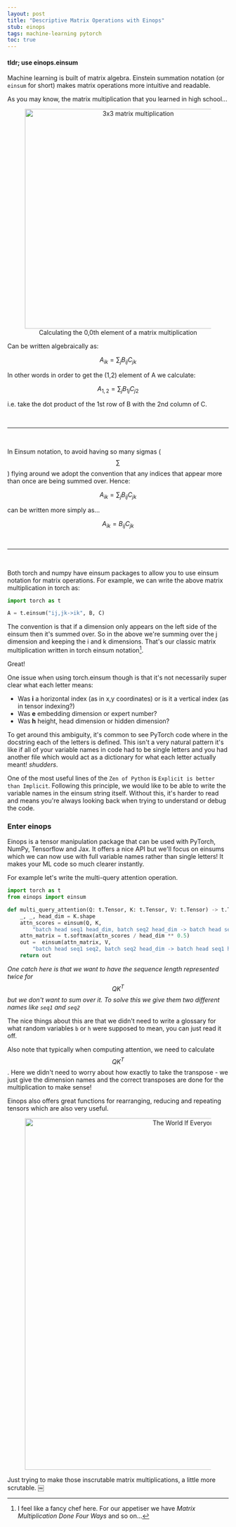 ```yaml
---
layout: post
title: "Descriptive Matrix Operations with Einops"
stub: einops
tags: machine-learning pytorch
toc: true
---
```


#### tldr; use einops.einsum

Machine learning is built of matrix algebra. Einstein summation notation (or
`einsum` for short) makes matrix operations more intuitive and readable.

As you may know, the matrix multiplication that you learned in high school...

<div align="center">
  <figure>
    <img src="/blog/images/einops/matmul.png" width="500" alt="3x3 matrix multiplication">
    <figcaption>Calculating the 0,0th element of a matrix multiplication </figcaption>
    </figure>
</div>

Can be written algebraically as:

$$A_{ik} = \sum_j B_{ij} C_{jk}$$

In other words in order to get the (1,2) element of A we calculate:

$$A_{1,2} = \sum_j B_{1j} C_{j2}$$

i.e. take the dot product of the 1st row of B with the 2nd column of C.

<br>

---

<br>

In Einsum notation, to avoid having so many sigmas ($$\sum$$) flying around we
adopt the convention that any indices that appear more than once are being
summed over. Hence:

$$A_{ik} = \sum_j B_{ij} C_{jk}$$

can be written more simply as...

$$A_{ik} = B_{ij} C_{jk}$$

<br>

---

<br>

Both torch and numpy have einsum packages to allow you to use einsum notation
for matrix operations. For example, we can write the above matrix multiplication
in torch as:

```python
import torch as t

A = t.einsum("ij,jk->ik", B, C)
```

The convention is that if a dimension only appears on the left side of the
einsum then it's summed over. So in the above we're summing over the j dimension
and keeping the i and k dimensions. That's our classic matrix multiplication
written in torch einsum notation[^chef].

[^chef]:
    I feel like a fancy chef here. For our appetiser we have _Matrix
    Multiplication Done Four Ways_ and so on...

Great!

One issue when using torch.einsum though is that it's not necessarily super
clear what each letter means:

- Was **i** a horizontal index (as in x,y coordinates) or is it a vertical index
  (as in tensor indexing?)
- Was **e** embedding dimension or expert number?
- Was **h** height, head dimension or hidden dimension?

To get around this ambiguity, it's common to see PyTorch code where in the
docstring each of the letters is defined. This isn't a very natural pattern it's
like if all of your variable names in code had to be single letters and you had
another file which would act as a dictionary for what each letter actually
meant! _shudders_.

One of the most useful lines of the `Zen of Python` is
`Explicit is better than Implicit`. Following this principle, we would like to
be able to write the variable names in the einsum string itself. Without this,
it's harder to read and means you're always looking back when trying to
understand or debug the code.

### Enter einops

Einops is a tensor manipulation package that can be used with PyTorch, NumPy,
Tensorflow and Jax. It offers a nice API but we'll focus on einsums which we can
now use with full variable names rather than single letters! It makes your ML
code so much clearer instantly.

For example let's write the multi-query attention operation.

```python
import torch as t
from einops import einsum

def multi_query_attention(Q: t.Tensor, K: t.Tensor, V: t.Tensor) -> t.Tensor
    _, _, head_dim = K.shape
    attn_scores = einsum(Q, K,
        "batch head seq1 head_dim, batch seq2 head_dim -> batch head seq1 seq2")
    attn_matrix = t.softmax(attn_scores / head_dim ** 0.5)
    out =  einsum(attn_matrix, V,
        "batch head seq1 seq2, batch seq2 head_dim -> batch head seq1 head_dim")
    return out

```

_One catch here is that we want to have the sequence length represented twice
for_ $$QK^T$$ _but we don't want to sum over it. To solve this we give them two
different names like `seq1` and `seq2`_

The nice things about this are that we didn't need to write a glossary for what
random variables `b` or `h` were supposed to mean, you can just read it off.

Also note that typically when computing attention, we need to calculate
$$QK^T$$. Here we didn't need to worry about how exactly to take the transpose -
we just give the dimension names and the correct transposes are done for the
multiplication to make sense!

Einops also offers great functions for rearranging, reducing and repeating
tensors which are also very useful.

<div align="center">
  <figure>
    <img src="/blog/images/einops/the_world_if_einops.jpg" width="800" alt="The World If Everyone Used Einops">
    <figcaption></figcaption>
    </figure>
</div>

Just trying to make those inscrutable matrix multiplications, a little more
scrutable. ￼
